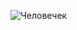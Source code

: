 ![Человечек](https://user-images.githubusercontent.com/90849176/170295415-ec052bbe-a311-495d-849d-1c94f0df3b16.png)
